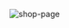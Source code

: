 
![shop-page](https://user-images.githubusercontent.com/46706194/146981350-5a901512-a860-4a7b-a491-21533a6f8dc9.JPG)
